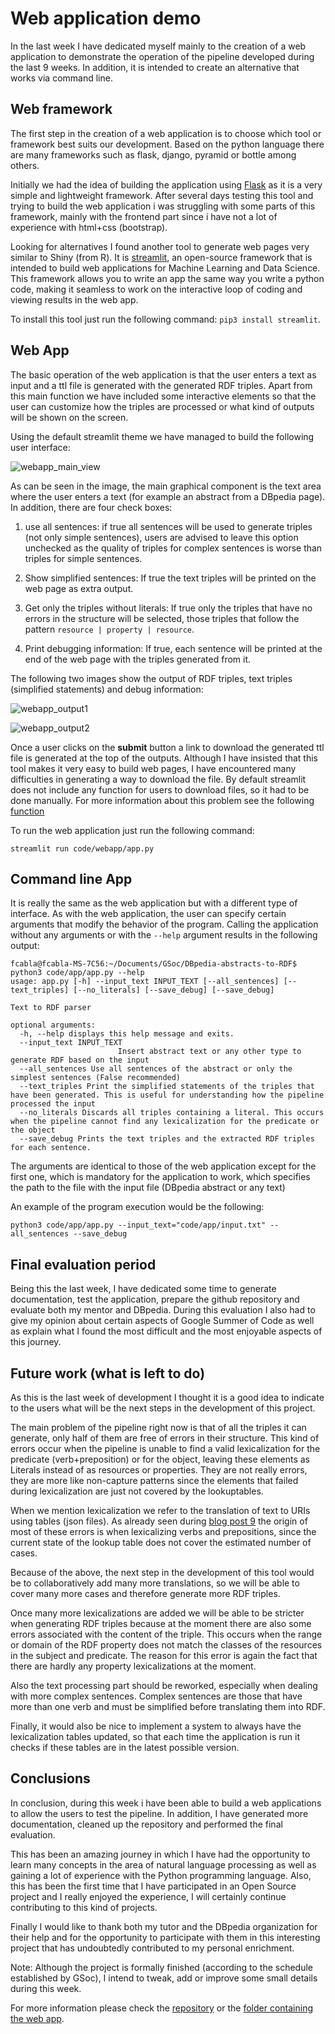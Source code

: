# Web application demo
In the last week I have dedicated myself mainly to the creation of a web application to demonstrate the operation of the pipeline developed during the last 9 weeks. In addition, it is intended to create an alternative that works via command line.

## Web framework
The first step in the creation of a web application is to choose which tool or framework best suits our development. Based on the python language there are many frameworks such as flask, django, pyramid or bottle among others.

Initially we had the idea of building the application using [Flask][3] as it is a very simple and lightweight framework. After several days testing this tool and trying to build the web application i was struggling with some parts of this framework, mainly with the frontend part since i have not a lot of experience with html+css (bootstrap).

Looking for alternatives I found another tool to generate web pages very similar to Shiny (from R). It is [streamlit][4], an open-source framework that is intended to build web applications for Machine Learning and Data Science. This framework allows you to write an app the same way you write a python code, making it seamless to work on the interactive loop of coding and viewing results in the web app.

To install this tool just run the following command: `pip3 install streamlit`.

## Web App
The basic operation of the web application is that the user enters a text as input and a ttl file is generated with the generated RDF triples. Apart from this main function we have included some interactive elements so that the user can customize how the triples are processed or what kind of outputs will be shown on the screen.

Using the default streamlit theme we have managed to build the following user interface:

![webapp_main_view](https://raw.githubusercontent.com/Fcabla/DBpedia-abstracts-to-RDF/main/docs/webapp_main_view.png)

As can be seen in the image, the main graphical component is the text area where the user enters a text (for example an abstract from a DBpedia page). In addition, there are four check boxes:
1. use all sentences: if true all sentences will be used to generate triples (not only simple sentences), users are advised to leave this option unchecked as the quality of triples for complex sentences is worse than triples for simple sentences.

2. Show simplified sentences: If true the text triples will be printed on the web page as extra output.

3. Get only the triples without literals: If true only the triples that have no errors in the structure will be selected, those triples that follow the pattern `resource | property | resource`.

4. Print debugging information: If true, each sentence will be printed at the end of the web page with the triples generated from it.

The following two images show the output of RDF triples, text triples (simplified statements) and debug information:

![webapp_output1](https://raw.githubusercontent.com/Fcabla/DBpedia-abstracts-to-RDF/main/docs/webapp_output1.png)

![webapp_output2](https://raw.githubusercontent.com/Fcabla/DBpedia-abstracts-to-RDF/main/docs/webapp_output2.png)

Once a user clicks on the **submit** button a link to download the generated ttl file is generated at the top of the outputs. Although I have insisted that this tool makes it very easy to build web pages, I have encountered many difficulties in generating a way to download the file.
By default streamlit does not include any function for users to download files, so it had to be done manually. For more information about this problem see the following [function][5]

To run the web application just run the following command:
```console
streamlit run code/webapp/app.py
```

## Command line App
It is really the same as the web application but with a different type of interface. As with the web application, the user can specify certain arguments that modify the behavior of the program. 
Calling the application without any arguments or with the `--help` argument results in the following output:

```console
fcabla@fcabla-MS-7C56:~/Documents/GSoc/DBpedia-abstracts-to-RDF$ python3 code/app/app.py --help
usage: app.py [-h] --input_text INPUT_TEXT [--all_sentences] [--text_triples] [--no_literals] [--save_debug] [--save_debug]

Text to RDF parser

optional arguments:
  -h, --help displays this help message and exits.
  --input_text INPUT_TEXT
                        Insert abstract text or any other type to generate RDF based on the input
  --all_sentences Use all sentences of the abstract or only the simplest sentences (False recommended)
  --text_triples Print the simplified statements of the triples that have been generated. This is useful for understanding how the pipeline processed the input
  --no_literals Discards all triples containing a literal. This occurs when the pipeline cannot find any lexicalization for the predicate or the object
  --save_debug Prints the text triples and the extracted RDF triples for each sentence.
```
The arguments are identical to those of the web application except for the first one, which is mandatory for the application to work, which specifies the path to the file with the input file (DBpedia abstract or any text)

An example of the program execution would be the following: 
```console
python3 code/app/app.py --input_text="code/app/input.txt" --all_sentences --save_debug
```

## Final evaluation period
Being this the last week, I have dedicated some time to generate documentation, test the application, prepare the github repository and evaluate both my mentor and DBpedia. During this evaluation I also had to give my opinion about certain aspects of Google Summer of Code as well as explain what I found the most difficult and the most enjoyable aspects of this journey.

## Future work (what is left to do)
As this is the last week of development I thought it is a good idea to indicate to the users what will be the next steps in the development of this project.

The main problem of the pipeline right now is that of all the triples it can generate, only half of them are free of errors in their structure. This kind of errors occur when the pipeline is unable to find a valid lexicalization for the predicate (verb+preposition) or for the object, leaving these elements as Literals instead of as resources or properties. They are not really errors, they are more like non-capture patterns since the elements that failed during lexicalization are just not covered by the lookuptables.

When we mention lexicalization we refer to the translation of text to URIs using tables (json files).
As already seen during [blog post 9][6] the origin of most of these errors is when lexicalizing verbs and prepositions, since the current state of the lookup table does not cover the estimated number of cases.

Because of the above, the next step in the development of this tool would be to collaboratively add many more translations, so we will be able to cover many more cases and therefore generate more RDF triples.

Once many more lexicalizations are added we will be able to be stricter when generating RDF triples because at the moment there are also some errors associated with the content of the triple. This occurs when the range or domain of the RDF property does not match the classes of the resources in the subject and predicate. The reason for this error is again the fact that there are hardly any property lexicalizations at the moment.

Also the text processing part should be reworked, especially when dealing with more complex sentences. Complex sentences are those that have more than one verb and must be simplified before translating them into RDF.

Finally, it would also be nice to implement a system to always have the lexicalization tables updated, so that each time the application is run it checks if these tables are in the latest possible version.

## Conclusions
In conclusion, during this week i have been able to build a web applications to allow the users to test the pipeline. In addition, I have generated more documentation, cleaned up the repository and performed the final evaluation.

This has been an amazing journey in which I have had the opportunity to learn many concepts in the area of natural language processing as well as gaining a lot of experience with the Python programming language. Also, this has been the first time that I have participated in an Open Source project and I really enjoyed the experience, I will certainly continue contributing to this kind of projects.

Finally I would like to thank both my tutor and the DBpedia organization for their help and for the opportunity to participate with them in this interesting project that has undoubtedly contributed to my personal enrichment.

Note: Although the project is formally finished (according to the schedule established by GSoc), I intend to tweak, add or improve some small details during this week.

For more information please check the [repository][1] or the [folder containing the web app][2].

[1]: https://github.com/Fcabla/DBpedia-abstracts-to-RDF
[2]: https://github.com/Fcabla/DBpedia-abstracts-to-RDF/blob/main/code/webapp
[3]: https://flask.palletsprojects.com/en/2.0.x/
[4]: https://streamlit.io/
[5]: https://github.com/Fcabla/DBpedia-abstracts-to-RDF/blob/c8ac79a5b26f0d11ae326b034260140bd958a0f8/code/webapp/app.py#L66
[6]: https://fcabla.github.io/DBpedia-abstracts-to-RDF/coding-week9
